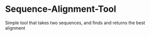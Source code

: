 # Sequence-Alignment-Tool
Simple tool that takes two sequences, and finds and returns the best alignment
